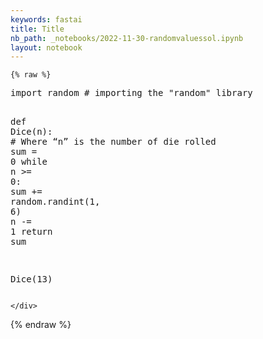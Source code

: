 ```yaml
---
keywords: fastai
title: Title
nb_path: _notebooks/2022-11-30-randomvaluessol.ipynb
layout: notebook
---
```


<!--
#################################################
### THIS FILE WAS AUTOGENERATED! DO NOT EDIT! ###
#################################################
# file to edit: _notebooks/2022-11-30-randomvaluessol.ipynb
-->

<div class="container" id="notebook-container">
        
    {% raw %}
    
<div class="cell border-box-sizing code_cell rendered">
<div class="input">

<div class="inner_cell">
    <div class="input_area">
<div class=" highlight hl-python"><pre><span></span><span class="kn">import</span> <span class="nn">random</span> <span class="c1"># importing the &quot;random&quot; library</span>

<span class="k">def</span> <span class="nf">Dice</span><span class="p">(</span><span class="n">n</span><span class="p">):</span> <span class="c1"># Where “n” is the number of die rolled</span>
	<span class="nb">sum</span> <span class="o">=</span> <span class="mi">0</span>
	<span class="k">while</span> <span class="n">n</span> <span class="o">&gt;=</span> <span class="mi">0</span><span class="p">:</span>
		<span class="nb">sum</span> <span class="o">+=</span> <span class="n">random</span><span class="o">.</span><span class="n">randint</span><span class="p">(</span><span class="mi">1</span><span class="p">,</span> <span class="mi">6</span><span class="p">)</span>
		<span class="n">n</span> <span class="o">-=</span> <span class="mi">1</span>
	<span class="k">return</span> <span class="nb">sum</span>

<span class="n">Dice</span><span class="p">(</span><span class="mi">13</span><span class="p">)</span>
</pre></div>

    </div>
</div>
</div>

</div>
    {% endraw %}

</div>
 


